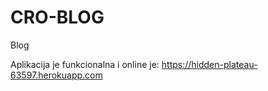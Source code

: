 # CRO-BLOG
Blog

Aplikacija je funkcionalna i online je: https://hidden-plateau-63597.herokuapp.com
